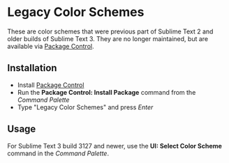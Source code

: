 # Legacy Color Schemes

These are color schemes that were previous part of Sublime Text 2 and older builds
of Sublime Text 3. They are no longer maintained, but are available via
[Package Control](https://packagecontrol.io/packages/Legacy%20Color%20Schemes).

## Installation

 - Install [Package Control](https://packagecontrol.io/installation)
 - Run the **Package Control: Install Package** command from the *Command Palette*
 - Type "Legacy Color Schemes" and press *Enter*

## Usage

For Sublime Text 3 build 3127 and newer, use the **UI: Select Color Scheme** command
in the *Command Palette*.
